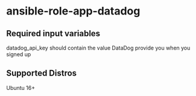 # ansible-role-app-datadog
## Required input variables
datadog_api_key should contain the value DataDog provide you when you signed up
## Supported Distros
Ubuntu 16+
